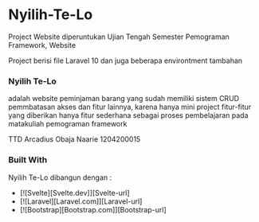 # Nyilih-Te-Lo
Project Website diperuntukan Ujian Tengah Semester Pemograman Framework, Website 

Project berisi file Laravel 10 dan juga beberapa environtment tambahan 

### Nyilih Te-Lo 
adalah website peminjaman barang yang sudah memiliki sistem CRUD pemmbatasan akses dan fitur lainnya, karena hanya mini project fitur-fitur yang diberikan hanya fitur sederhana sebagai proses pembelajaran pada matakuliah pemograman framework 

TTD Arcadius Obaja Naarie 1204200015

### Built With

Nyilih Te-Lo dibangun dengan : 

* [![Svelte][Svelte.dev]][Svelte-url]
* [![Laravel][Laravel.com]][Laravel-url]
* [![Bootstrap][Bootstrap.com]][Bootstrap-url]









